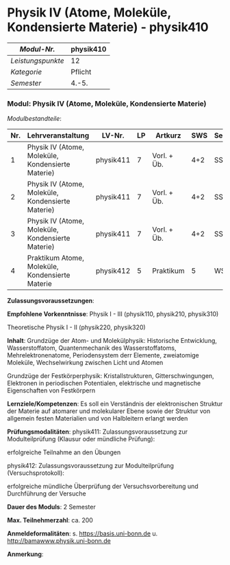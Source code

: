 # Physik IV (Atome, Moleküle, Kondensierte Materie) - physik410

| *Modul-Nr.* | physik410 |
|---|---|
| *Leistungspunkte* | 12 |
| *Kategorie* | Pflicht |
| *Semester* | 4.-5. |


### Modul: Physik IV (Atome, Moleküle, Kondensierte Materie)

*Modulbestandteile*:

|Nr.|Lehrveranstaltung|LV-Nr.|LP|Artkurz|SWS|Semester|
|---|---|---|---|---|---|---|
|1|Physik IV (Atome, Moleküle, Kondensierte Materie)|physik411|7|Vorl. + Üb.|4+2|SS|
|2|Physik IV (Atome, Moleküle, Kondensierte Materie)|physik411|7|Vorl. + Üb.|4+2|SS|
|3|Physik IV (Atome, Moleküle, Kondensierte Materie)|physik411|7|Vorl. + Üb.|4+2|SS|
|4|Praktikum Atome, Moleküle, Kondensierte Materie|physik412|5|Praktikum|5|WS|


**Zulassungsvoraussetzungen**:


**Empfohlene Vorkenntnisse**:
Physik I - III (physik110, physik210, physik310)

Theoretische Physik I - II (physik220, physik320)

**Inhalt**:
Grundzüge der Atom- und Molekülphysik: Historische Entwicklung, Wasserstoffatom, Quantenmechanik des Wasserstoffatoms, Mehrelektronenatome, Periodensystem derr Elemente, zweiatomige Moleküle, Wechselwirkung zwischen Licht und Atomen

Grundzüge der Festkörperphysik: Kristallstrukturen, Gitterschwingungen, Elektronen in periodischen Potentialen, elektrische und magnetische Eigenschaften von Festkörpern

**Lernziele/Kompetenzen**:
Es soll ein Verständnis der elektronischen Struktur der Materie auf atomarer und molekularer Ebene sowie der Struktur von allgemein festen Materialien und von Halbleitern erlangt werden

**Prüfungsmodalitäten**:
physik411: Zulassungsvoraussetzung zur Modulteilprüfung (Klausur oder mündliche Prüfung):

erfolgreiche Teilnahme an den Übungen

physik412: Zulassungsvoraussetzung zur Modulteilprüfung (Versuchsprotokoll): 

erfolgreiche mündliche Überprüfung der Versuchsvorbereitung und Durchführung der Versuche

**Dauer des Moduls**:
2 Semester

**Max. Teilnehmerzahl**:
ca. 200

**Anmeldeformalitäten**:
s. https://basis.uni-bonn.de u. http://bamawww.physik.uni-bonn.de

**Anmerkung**:


